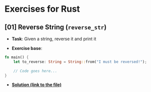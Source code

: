 # Exercises for Rust

## [01] Reverse String (`reverse_str`)

 - **Task**: Given a string, reverse it and print it

 - **Exercise base**:
```rust
fn main() {
    let to_reverse: String = String::from("I must be reversed!");
    
    // Code goes here...
}
```

 - [**Solution (link to the file)**]()